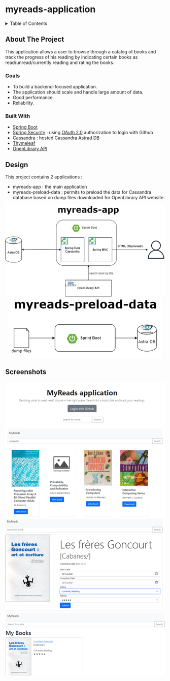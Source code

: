 # myreads-application


<!-- TABLE OF CONTENTS -->
<details>
  <summary>Table of Contents</summary>
  <ol>
    <li>
      <a href="#about-the-project">About The Project</a>
       <ul>
        <li><a href="#goals">Goals</a></li>
        <li><a href="#built-with">Built With</a></li>
      </ul>
    </li>
    <li>
      <a href="#design">Design</a>
    </li>
    <li><a href="#screenshots">Screenshots</a></li>
  </ol>
</details>



<!-- ABOUT THE PROJECT -->
## About The Project

This application allows a user to browse through a catalog of books and track the progress of his reading by indicating certain books as read/unread/currently reading and rating the books.

### Goals

* To build a backend-focused application.
* The application should scale and handle large amount of data.
* Good performance.
* Reliability.



### Built With

* [Spring Boot](https://spring.io/projects/spring-boot)
* [Spring Security](https://spring.io/projects/spring-security) : using [OAuth 2.0](https://oauth.net/2/) authorization to login with Github
* [Cassandra](https://cassandra.apache.org/_/index.html) : hosted Cassandra [Astrad DB](https://docs.datastax.com/en/astra/docs/)
* [Thymeleaf](https://www.thymeleaf.org/)
* [OpenLibrary API](https://openlibrary.org/developers/api) 




## Design

This project contains 2 applications :
* myreads-app : the main application
* myreads-preload-data : permits to preload the data for Cassandra database based on dump files downloaded for OpenLibrary API website.

<div align="center">
    <img src="images/myreads-app.png" >
  </a>
</div>

<div align="center">
    <img src="images/myreads-preload-data.png" >
  </a>
</div>

## Screenshots

<div align="center">
    <img src="images/first-page.PNG" >
  </a>
</div>

<div align="center">
    <img src="images/search-book.PNG" >
  </a>
</div>

<div align="center">
    <img src="images/track-book.PNG" >
  </a>
</div>

<div align="center">
    <img src="images/my-books.PNG" >
  </a>
</div>
